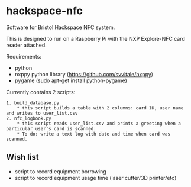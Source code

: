 # hackspace-nfc
Software for Bristol Hackspace NFC system.

This is designed to run on a Raspberry Pi with the NXP Explore-NFC card reader attached.

Requirements:
* python
* nxppy python library (https://github.com/svvitale/nxppy)
* pygame (sudo apt-get install python-pygame)

Currently contains 2 scripts:

	1. build_database.py
		* this script builds a table with 2 columns: card ID, user name and writes to user_list.csv
	2. nfc_logbook.py
		* this script reads user_list.csv and prints a greeting when a particular user's card is scanned.
		* To do: write a text log with date and time when card was scanned.

## Wish list

* script to record equipment borrowing
* script to record equipment usage time (laser cutter/3D printer/etc)